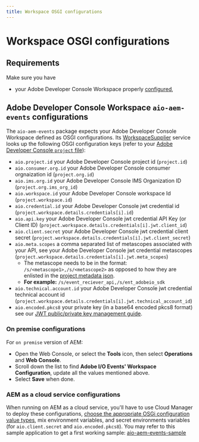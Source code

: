 ```yaml
---
title: Workspace OSGI configurations
---
```


# Workspace OSGI configurations

## Requirements

Make sure you have
* your Adobe Developer Console Workspace properly [configured](aem_console_setup.md),

## Adobe Developer Console Workspace `aio-aem-events` configurations

The `aio-aem-events` package expects your Adobe Developer Console Workspace defined as OSGI configurations.
Its [WorkspaceSupplier](https://github.com/adobe/aio-lib-java/blob/main/aem/core_aem/src/main/java/com/adobe/aio/aem/workspace/internal/WorkspaceSupplierImpl.java)
service looks up the following OSGI configuration keys (refer to your [Adobe Developer Console `project` file](aem_console_setup.md)):

* `aio.project.id` your Adobe Developer Console project id (`project.id`)
* `aio.consumer.org.id`  your Adobe Developer Console consumer orgnaization id (`project.org.id`)
* `aio.ims.org.id` your Adobe Developer Console IMS Organization ID (`project.org.ims_org_id`)
* `aio.workspace.id` your Adobe Developer Console workspace Id (`project.workspace.id`)
* `aio.credential.id` your Adobe Developer Console jwt credential id (`project.workspace.details.credentials[i].id`)
* `aio.api.key` your Adobe Developer Console jwt credential API Key (or Client ID) (`project.workspace.details.credentials[i].jwt.client_id`)
* `aio.client.secret` your Adobe Developer Console jwt credential client secret (`project.workspace.details.credentials[i].jwt.client_secret`)
* `aio.meta.scopes` a comma separated list of metascopes associated with your API, see your Adobe Developer Console jwt credential metascopes (`project.workspace.details.credentials[i].jwt.meta_scopes`)
   * The metascope needs to be in the format: `/s/<metascope1>,/s/<metascope2>` as opposed to how they are enlisted in the [project metadata json](aem_console_setup.md#download-your-adobe-developer-console-project-metadata-file).
   * **For example:** `/s/event_reciever_api,/s/ent_adobeio_sdk`
* `aio.technical.account.id` your Adobe Developer Console jwt credential technical account id (`project.workspace.details.credentials[i].jwt.technical_account_id`)
* `aio.encoded.pkcs8` your private key (in a base64 encoded pkcs8 format) see our [JWT public/private key management guide](aem_key_setup.md).

### On premise configurations
For `on premise` version of AEM:
* Open the Web Console, or select the **Tools** icon, then select **Operations** and **Web Console**.
* Scroll down the list to find **Adobe I/O Events' Workspace Configuration**, update all the values mentioned above.
* Select **Save** when done.

### AEM as a cloud service configurations
When running on AEM as a cloud service, you'll have to use Cloud Manager to deploy these configurations,
[choose the appropriate OSGi configuration value types](https://experienceleague.adobe.com/docs/experience-manager-cloud-service/content/implementing/deploying/configuring-osgi.html%3Flang%3Den#how-to-choose-the-appropriate-osgi-configuration-value-type),
mix environment variables, and secret environments variables (for `aio.client.secret` and `aio.encoded.pkcs8`).
You may refer to this sample application to get a first working sample: [aio-aem-events-sample](https://github.com/francoisledroff/aio-aem-events-sample)
